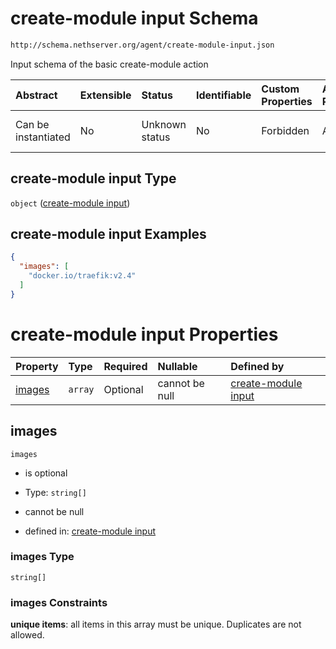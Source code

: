 # create-module input Schema

```txt
http://schema.nethserver.org/agent/create-module-input.json
```

Input schema of the basic create-module action

| Abstract            | Extensible | Status         | Identifiable | Custom Properties | Additional Properties | Access Restrictions | Defined In                                                                        |
| :------------------ | :--------- | :------------- | :----------- | :---------------- | :-------------------- | :------------------ | :-------------------------------------------------------------------------------- |
| Can be instantiated | No         | Unknown status | No           | Forbidden         | Allowed               | none                | [create-module-input.json](agent/create-module-input.json "open original schema") |

## create-module input Type

`object` ([create-module input](create-module-input.md))

## create-module input Examples

```json
{
  "images": [
    "docker.io/traefik:v2.4"
  ]
}
```

# create-module input Properties

| Property          | Type    | Required | Nullable       | Defined by                                                                                                                                       |
| :---------------- | :------ | :------- | :------------- | :----------------------------------------------------------------------------------------------------------------------------------------------- |
| [images](#images) | `array` | Optional | cannot be null | [create-module input](create-module-input-properties-images.md "http://schema.nethserver.org/agent/create-module-input.json#/properties/images") |

## images



`images`

* is optional

* Type: `string[]`

* cannot be null

* defined in: [create-module input](create-module-input-properties-images.md "http://schema.nethserver.org/agent/create-module-input.json#/properties/images")

### images Type

`string[]`

### images Constraints

**unique items**: all items in this array must be unique. Duplicates are not allowed.
